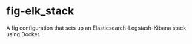 fig-elk_stack
=============

A fig configuration that sets up an Elasticsearch-Logstash-Kibana stack using Docker.
